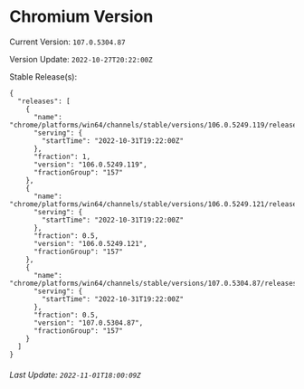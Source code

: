 # Chromium Version

Current Version: `107.0.5304.87`

Version Update: `2022-10-27T20:22:00Z`

Stable Release(s):
```
{
  "releases": [
    {
      "name": "chrome/platforms/win64/channels/stable/versions/106.0.5249.119/releases/1667244120",
      "serving": {
        "startTime": "2022-10-31T19:22:00Z"
      },
      "fraction": 1,
      "version": "106.0.5249.119",
      "fractionGroup": "157"
    },
    {
      "name": "chrome/platforms/win64/channels/stable/versions/106.0.5249.121/releases/1667244120",
      "serving": {
        "startTime": "2022-10-31T19:22:00Z"
      },
      "fraction": 0.5,
      "version": "106.0.5249.121",
      "fractionGroup": "157"
    },
    {
      "name": "chrome/platforms/win64/channels/stable/versions/107.0.5304.87/releases/1667244120",
      "serving": {
        "startTime": "2022-10-31T19:22:00Z"
      },
      "fraction": 0.5,
      "version": "107.0.5304.87",
      "fractionGroup": "157"
    }
  ]
}
```

###### Last Update: `2022-11-01T18:00:09Z`
